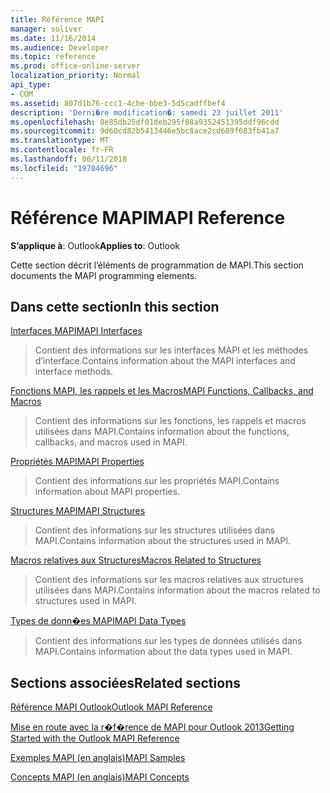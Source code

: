 ```yaml
---
title: Référence MAPI
manager: soliver
ms.date: 11/16/2014
ms.audience: Developer
ms.topic: reference
ms.prod: office-online-server
localization_priority: Normal
api_type:
- COM
ms.assetid: 807d1b76-ccc1-4cbe-bbe3-5d5cadffbef4
description: 'Derni�re modification�: samedi 23 juillet 2011'
ms.openlocfilehash: 8e85db25df01deb295f88a9352451395ddf96cdd
ms.sourcegitcommit: 9d60cd82b5413446e5bc8ace2cd689f683fb41a7
ms.translationtype: MT
ms.contentlocale: fr-FR
ms.lasthandoff: 06/11/2018
ms.locfileid: "19784696"
---
```

# <a name="mapi-reference"></a><span data-ttu-id="c49ce-103">Référence MAPI</span><span class="sxs-lookup"><span data-stu-id="c49ce-103">MAPI Reference</span></span>

  
  
<span data-ttu-id="c49ce-104">**S’applique à**: Outlook</span><span class="sxs-lookup"><span data-stu-id="c49ce-104">**Applies to**: Outlook</span></span> 
  
<span data-ttu-id="c49ce-105">Cette section décrit l’éléments de programmation de MAPI.</span><span class="sxs-lookup"><span data-stu-id="c49ce-105">This section documents the MAPI programming elements.</span></span>
  
## <a name="in-this-section"></a><span data-ttu-id="c49ce-106">Dans cette section</span><span class="sxs-lookup"><span data-stu-id="c49ce-106">In this section</span></span>

[<span data-ttu-id="c49ce-107">Interfaces MAPI</span><span class="sxs-lookup"><span data-stu-id="c49ce-107">MAPI Interfaces</span></span>](mapi-interfaces.md)
  
> <span data-ttu-id="c49ce-108">Contient des informations sur les interfaces MAPI et les méthodes d’interface.</span><span class="sxs-lookup"><span data-stu-id="c49ce-108">Contains information about the MAPI interfaces and interface methods.</span></span>
    
[<span data-ttu-id="c49ce-109">Fonctions MAPI, les rappels et les Macros</span><span class="sxs-lookup"><span data-stu-id="c49ce-109">MAPI Functions, Callbacks, and Macros</span></span>](mapi-functions-callbacks-and-macros.md)
  
> <span data-ttu-id="c49ce-110">Contient des informations sur les fonctions, les rappels et macros utilisées dans MAPI.</span><span class="sxs-lookup"><span data-stu-id="c49ce-110">Contains information about the functions, callbacks, and macros used in MAPI.</span></span>
    
[<span data-ttu-id="c49ce-111">Propriétés MAPI</span><span class="sxs-lookup"><span data-stu-id="c49ce-111">MAPI Properties</span></span>](mapi-properties.md)
  
> <span data-ttu-id="c49ce-112">Contient des informations sur les propriétés MAPI.</span><span class="sxs-lookup"><span data-stu-id="c49ce-112">Contains information about MAPI properties.</span></span>
    
[<span data-ttu-id="c49ce-113">Structures MAPI</span><span class="sxs-lookup"><span data-stu-id="c49ce-113">MAPI Structures</span></span>](mapi-structures.md)
  
> <span data-ttu-id="c49ce-114">Contient des informations sur les structures utilisées dans MAPI.</span><span class="sxs-lookup"><span data-stu-id="c49ce-114">Contains information about the structures used in MAPI.</span></span>
    
[<span data-ttu-id="c49ce-115">Macros relatives aux Structures</span><span class="sxs-lookup"><span data-stu-id="c49ce-115">Macros Related to Structures</span></span>](macros-related-to-structures.md)
  
> <span data-ttu-id="c49ce-116">Contient des informations sur les macros relatives aux structures utilisées dans MAPI.</span><span class="sxs-lookup"><span data-stu-id="c49ce-116">Contains information about the macros related to structures used in MAPI.</span></span>
    
[<span data-ttu-id="c49ce-117">Types de donn�es MAPI</span><span class="sxs-lookup"><span data-stu-id="c49ce-117">MAPI Data Types</span></span>](mapi-data-types.md)
  
> <span data-ttu-id="c49ce-118">Contient des informations sur les types de données utilisés dans MAPI.</span><span class="sxs-lookup"><span data-stu-id="c49ce-118">Contains information about the data types used in MAPI.</span></span>
    
## <a name="related-sections"></a><span data-ttu-id="c49ce-119">Sections associées</span><span class="sxs-lookup"><span data-stu-id="c49ce-119">Related sections</span></span>

[<span data-ttu-id="c49ce-120">Référence MAPI Outlook</span><span class="sxs-lookup"><span data-stu-id="c49ce-120">Outlook MAPI Reference</span></span>](outlook-mapi-reference.md)
  
[<span data-ttu-id="c49ce-121">Mise en route avec la r�f�rence de MAPI pour Outlook 2013</span><span class="sxs-lookup"><span data-stu-id="c49ce-121">Getting Started with the Outlook MAPI Reference</span></span>](getting-started-with-the-outlook-mapi-reference.md)
  
[<span data-ttu-id="c49ce-122">Exemples MAPI (en anglais)</span><span class="sxs-lookup"><span data-stu-id="c49ce-122">MAPI Samples</span></span>](mapi-samples.md)
  
[<span data-ttu-id="c49ce-123">Concepts MAPI (en anglais)</span><span class="sxs-lookup"><span data-stu-id="c49ce-123">MAPI Concepts</span></span>](mapi-concepts.md)
  

